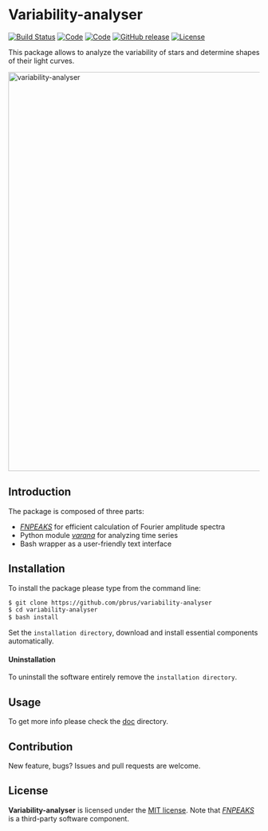 # Variability-analyser
[![Build Status](https://travis-ci.org/pbrus/variability-analyser.svg?branch=master)](https://travis-ci.org/pbrus/variability-analyser)
[![Code](https://img.shields.io/badge/code-Python-blue.svg "Python")](https://www.python.org/)
[![Code](https://img.shields.io/badge/code-Bash-green.svg "Bash")](https://www.gnu.org/software/bash/)
[![GitHub release](https://img.shields.io/badge/ver.-0.1.0-brightgreen.svg "download")](https://github.com/pbrus/variability-analyser)
[![License](https://img.shields.io/badge/license-MIT-yellow.svg "MIT license")](https://github.com/pbrus/variability-analyser/blob/master/LICENSE)

This package allows to analyze the variability of stars and determine shapes of their light curves.

<img src="http://www.astro.uni.wroc.pl/ludzie/brus/img/github/variability.svg" width="800" alt="variability-analyser">

## Introduction

The package is composed of three parts:
+ [*FNPEAKS*](http://helas.astro.uni.wroc.pl/deliverables.php?active=fnpeaks&lang=en) for efficient calculation of Fourier amplitude spectra
+ Python module [*varana*](https://pypi.org/project/varana/) for analyzing time series
+ Bash wrapper as a user-friendly text interface

## Installation

To install the package please type from the command line:
```bash
$ git clone https://github.com/pbrus/variability-analyser
$ cd variability-analyser
$ bash install
```
Set the `installation directory`, download and install essential components automatically.

#### Uninstallation

To uninstall the software entirely remove the `installation directory`.

## Usage

To get more info please check the [doc](doc) directory.

## Contribution

New feature, bugs? Issues and pull requests are welcome.

## License

**Variability-analyser** is licensed under the [MIT license](http://opensource.org/licenses/MIT). Note that [*FNPEAKS*](http://helas.astro.uni.wroc.pl/deliverables.php?active=fnpeaks&lang=en) is a third-party software component.
